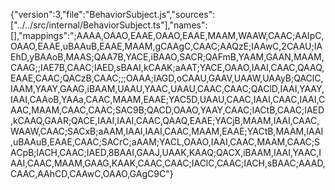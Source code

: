 {"version":3,"file":"BehaviorSubject.js","sources":["../../src/internal/BehaviorSubject.ts"],"names":[],"mappings":";AAAA,OAAO,EAAE,OAAO,EAAE,MAAM,WAAW,CAAC;AAIpC,OAAO,EAAE,uBAAuB,EAAE,MAAM,gCAAgC,CAAC;AAQzE;IAAwC,2CAAU;IAEhD,yBAAoB,MAAS;QAA7B,YACE,iBAAO,SACR;QAFmB,YAAM,GAAN,MAAM,CAAG;;IAE7B,CAAC;IAED,sBAAI,kCAAK;aAAT;YACE,OAAO,IAAI,CAAC,QAAQ,EAAE,CAAC;QACzB,CAAC;;;OAAA;IAGD,oCAAU,GAAV,UAAW,UAAyB;QAClC,IAAM,YAAY,GAAG,iBAAM,UAAU,YAAC,UAAU,CAAC,CAAC;QAClD,IAAI,YAAY,IAAI,CAAoB,YAAa,CAAC,MAAM,EAAE;YAC5D,UAAU,CAAC,IAAI,CAAC,IAAI,CAAC,MAAM,CAAC,CAAC;SAC9B;QACD,OAAO,YAAY,CAAC;IACtB,CAAC;IAED,kCAAQ,GAAR;QACE,IAAI,IAAI,CAAC,QAAQ,EAAE;YACjB,MAAM,IAAI,CAAC,WAAW,CAAC;SACxB;aAAM,IAAI,IAAI,CAAC,MAAM,EAAE;YACtB,MAAM,IAAI,uBAAuB,EAAE,CAAC;SACrC;aAAM;YACL,OAAO,IAAI,CAAC,MAAM,CAAC;SACpB;IACH,CAAC;IAED,8BAAI,GAAJ,UAAK,KAAQ;QACX,iBAAM,IAAI,YAAC,IAAI,CAAC,MAAM,GAAG,KAAK,CAAC,CAAC;IAClC,CAAC;IACH,sBAAC;AAAD,CAAC,AAhCD,CAAwC,OAAO,GAgC9C"}
                                                                                                                                                                                                                                                                                                                                                                                                                                                                                                                                                                                                                                                                                                                                                                                                                                                                                                                                                                                                                                                                                                                                                                                                                                                                                                                                                                                                                                                                                                                                                                                                                                                                                                                                                                                         